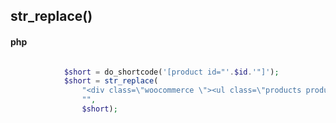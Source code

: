 ## str_replace()

<!--![](../../img/three-column-flexbox.png)-->


#### php

```php

            $short = do_shortcode('[product id="'.$id.'"]');
            $short = str_replace(
                "<div class=\"woocommerce \"><ul class=\"products products_archive_grid\">",
                "",
                $short);

```
